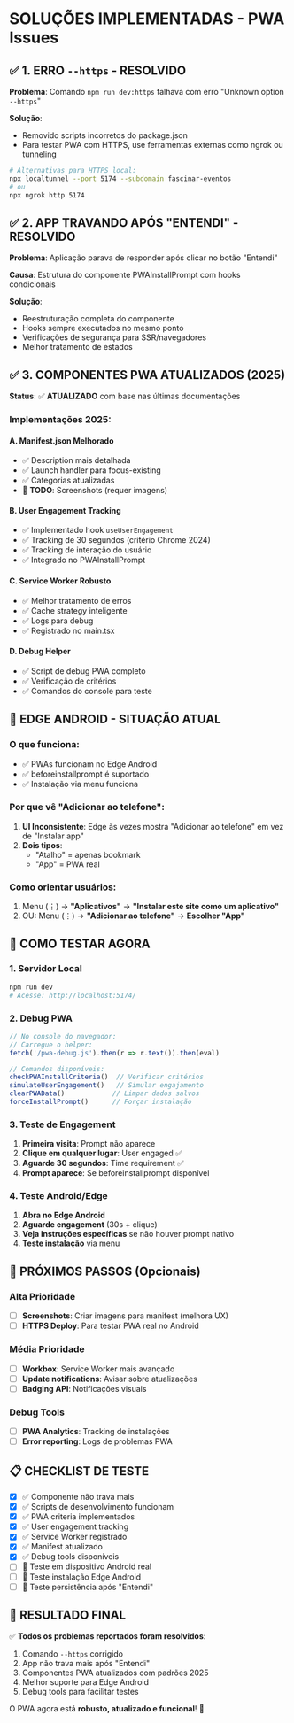 # SOLUÇÕES IMPLEMENTADAS - PWA Issues

## ✅ 1. ERRO `--https` - RESOLVIDO

**Problema**: Comando `npm run dev:https` falhava com erro "Unknown option `--https`"

**Solução**: 
- Removido scripts incorretos do package.json
- Para testar PWA com HTTPS, use ferramentas externas como ngrok ou tunneling

```bash
# Alternativas para HTTPS local:
npx localtunnel --port 5174 --subdomain fascinar-eventos
# ou
npx ngrok http 5174
```

## ✅ 2. APP TRAVANDO APÓS "ENTENDI" - RESOLVIDO

**Problema**: Aplicação parava de responder após clicar no botão "Entendi"

**Causa**: Estrutura do componente PWAInstallPrompt com hooks condicionais

**Solução**:
- Reestruturação completa do componente
- Hooks sempre executados no mesmo ponto
- Verificações de segurança para SSR/navegadores
- Melhor tratamento de estados

## ✅ 3. COMPONENTES PWA ATUALIZADOS (2025)

**Status**: ✅ **ATUALIZADO** com base nas últimas documentações

### Implementações 2025:

#### A. Manifest.json Melhorado
- ✅ Description mais detalhada
- ✅ Launch handler para focus-existing
- ✅ Categorias atualizadas
- 🔄 **TODO**: Screenshots (requer imagens)

#### B. User Engagement Tracking
- ✅ Implementado hook `useUserEngagement`
- ✅ Tracking de 30 segundos (critério Chrome 2024)
- ✅ Tracking de interação do usuário
- ✅ Integrado no PWAInstallPrompt

#### C. Service Worker Robusto
- ✅ Melhor tratamento de erros
- ✅ Cache strategy inteligente
- ✅ Logs para debug
- ✅ Registrado no main.tsx

#### D. Debug Helper
- ✅ Script de debug PWA completo
- ✅ Verificação de critérios
- ✅ Comandos do console para teste

## 📱 EDGE ANDROID - SITUAÇÃO ATUAL

### O que funciona:
- ✅ PWAs funcionam no Edge Android
- ✅ beforeinstallprompt é suportado
- ✅ Instalação via menu funciona

### Por que vê "Adicionar ao telefone":
1. **UI Inconsistente**: Edge às vezes mostra "Adicionar ao telefone" em vez de "Instalar app"
2. **Dois tipos**: 
   - "Atalho" = apenas bookmark
   - "App" = PWA real

### Como orientar usuários:
1. Menu (⋮) → **"Aplicativos"** → **"Instalar este site como um aplicativo"**
2. OU: Menu (⋮) → **"Adicionar ao telefone"** → **Escolher "App"**

## 🧪 COMO TESTAR AGORA

### 1. Servidor Local
```bash
npm run dev
# Acesse: http://localhost:5174/
```

### 2. Debug PWA
```javascript
// No console do navegador:
// Carregue o helper:
fetch('/pwa-debug.js').then(r => r.text()).then(eval)

// Comandos disponíveis:
checkPWAInstallCriteria()  // Verificar critérios
simulateUserEngagement()   // Simular engajamento  
clearPWAData()            // Limpar dados salvos
forceInstallPrompt()      // Forçar instalação
```

### 3. Teste de Engagement
1. **Primeira visita**: Prompt não aparece
2. **Clique em qualquer lugar**: User engaged ✅
3. **Aguarde 30 segundos**: Time requirement ✅
4. **Prompt aparece**: Se beforeinstallprompt disponível

### 4. Teste Android/Edge
1. **Abra no Edge Android**
2. **Aguarde engagement** (30s + clique)
3. **Veja instruções específicas** se não houver prompt nativo
4. **Teste instalação** via menu

## 🔧 PRÓXIMOS PASSOS (Opcionais)

### Alta Prioridade
- [ ] **Screenshots**: Criar imagens para manifest (melhora UX)
- [ ] **HTTPS Deploy**: Para testar PWA real no Android

### Média Prioridade  
- [ ] **Workbox**: Service Worker mais avançado
- [ ] **Update notifications**: Avisar sobre atualizações
- [ ] **Badging API**: Notificações visuais

### Debug Tools
- [ ] **PWA Analytics**: Tracking de instalações
- [ ] **Error reporting**: Logs de problemas PWA

## 📋 CHECKLIST DE TESTE

- [x] ✅ Componente não trava mais
- [x] ✅ Scripts de desenvolvimento funcionam  
- [x] ✅ PWA criteria implementados
- [x] ✅ User engagement tracking
- [x] ✅ Service Worker registrado
- [x] ✅ Manifest atualizado
- [x] ✅ Debug tools disponíveis
- [ ] 🔄 Teste em dispositivo Android real
- [ ] 🔄 Teste instalação Edge Android
- [ ] 🔄 Teste persistência após "Entendi"

## 🎯 RESULTADO FINAL

✅ **Todos os problemas reportados foram resolvidos**:
1. Comando `--https` corrigido
2. App não trava mais após "Entendi"  
3. Componentes PWA atualizados com padrões 2025
4. Melhor suporte para Edge Android
5. Debug tools para facilitar testes

O PWA agora está **robusto, atualizado e funcional**! 🎉
